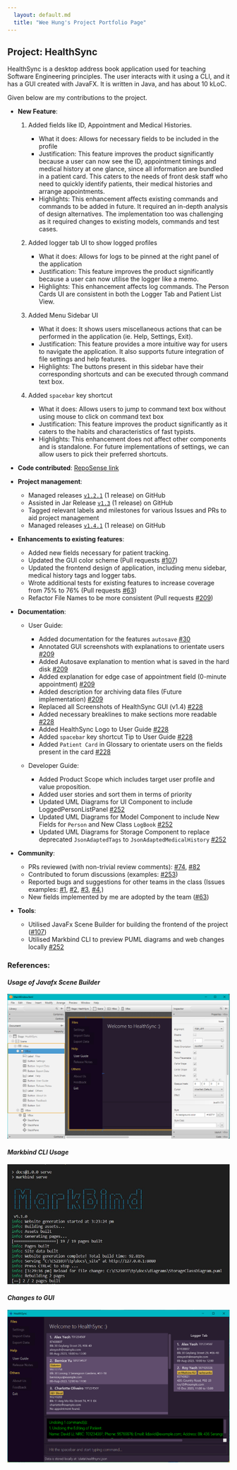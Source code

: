 ```yaml
---
  layout: default.md
  title: "Wee Hung's Project Portfolio Page"
---
```


## Project: HealthSync

HealthSync is a desktop address book application used for teaching Software Engineering principles. The user interacts with it using a CLI, and it has a GUI created with JavaFX. It is written in Java, and has about 10 kLoC.

Given below are my contributions to the project.

* **New Feature**:

  1. Added fields like ID, Appointment and Medical Histories.
        * What it does: Allows for necessary fields to be included in the profile
        * Justification: This feature improves the product significantly because a user can now see the ID, appointment timings and medical history at one glance, since all information are bundled in a patient card. This caters to the needs of front desk staff who need to quickly identify patients, their medical histories and arrange appointments.
        * Highlights: This enhancement affects existing commands and commands to be added in future. It required an in-depth analysis of design alternatives. The implementation too was challenging as it required changes to existing models, commands and test cases.

  2. Added logger tab UI to show logged profiles
      * What it does: Allows for logs to be pinned at the right panel of the application
      * Justification: This feature improves the product significantly because a user can now utilise the logger like a memo.
      * Highlights: This enhancement affects log commands. The Person Cards UI are consistent in both the Logger Tab and Patient List View.

  3. Added Menu Sidebar UI
      * What it does: It shows users miscellaneous actions that can be performed in the application (ie. Help, Settings, Exit).
      * Justification: This feature provides a more intuitive way for users to navigate the application. It also supports future integration of file settings and help features.
      * Highlights: The buttons present in this sidebar have their corresponding shortcuts and can be executed through command text box.

  4. Added `spacebar` key shortcut
      * What it does:  Allows users to jump to command text box without using mouse to click on command text box
      * Justification: This feature improves the product significantly as it caters to the habits and characteristics of fast typists.
      * Highlights: This enhancement does not affect other components and is standalone. For future implementations of settings, we can allow users to pick their preferred shortcuts.

* **Code contributed**: [RepoSense link](https://nus-cs2103-ay2324s1.github.io/tp-dashboard/?search=weeehung&sort=groupTitle&sortWithin=title&timeframe=commit&mergegroup=&groupSelect=groupByRepos&breakdown=true&checkedFileTypes=docs~functional-code~test-code&since=2023-09-22)

* **Project management**:
  * Managed releases [`v1.2.1`](https://github.com/AY2324S1-CS2103T-T14-3/tp/releases/tag/v1.2.1) (1 release) on GitHub
  * Assisted in Jar Release [`v1.3`](https://github.com/AY2324S1-CS2103T-T14-3/tp/releases/tag/v1.3) (1 release) on GitHub
  * Tagged relevant labels and milestones for various Issues and PRs to aid project management 
  * Managed releases [`v1.4.1`](https://github.com/AY2324S1-CS2103T-T14-3/tp/releases/tag/v1.4.1) (1 release) on GitHub


* **Enhancements to existing features**:
  * Added new fields necessary for patient tracking.
  * Updated the GUI color scheme (Pull requests [\#107](https://github.com/AY2324S1-CS2103T-T14-3/tp/pull/107))
  * Updated the frontend design of application, including menu sidebar, medical history tags and logger tabs.
  * Wrote additional tests for existing features to increase coverage from 75% to 76% (Pull requests [\#63](https://github.com/AY2324S1-CS2103T-T14-3/tp/pull/63))
  * Refactor File Names to be more consistent (Pull requests [\#209](https://github.com/AY2324S1-CS2103T-T14-3/tp/pull/209))

* **Documentation**:
  * User Guide:
    * Added documentation for the features `autosave` [\#30](https://github.com/AY2324S1-CS2103T-T14-3/tp/pull/30)
    * Annotated GUI screenshots with explanations to orientate users [\#209](https://github.com/AY2324S1-CS2103T-T14-3/tp/pull/209)
    * Added Autosave explanation to mention what is saved in the hard disk [\#209](https://github.com/AY2324S1-CS2103T-T14-3/tp/pull/209)
    * Added explanation for edge case of appointment field (0-minute appointment) [\#209](https://github.com/AY2324S1-CS2103T-T14-3/tp/pull/209)
    * Added description for archiving data files (Future implementation) [\#209](https://github.com/AY2324S1-CS2103T-T14-3/tp/pull/209)
    * Replaced all Screenshots of HealthSync GUI (v1.4) [\#228](https://github.com/AY2324S1-CS2103T-T14-3/tp/pull/228)
    * Added necessary breaklines to make sections more readable [\#228](https://github.com/AY2324S1-CS2103T-T14-3/tp/pull/228)
    * Added HealthSync Logo to User Guide [\#228](https://github.com/AY2324S1-CS2103T-T14-3/tp/pull/228)
    * Added `spacebar` key shortcut Tip to User Guide [\#228](https://github.com/AY2324S1-CS2103T-T14-3/tp/pull/228)
    * Added `Patient Card` in Glossary to orientate users on the fields present in the card [\#228](https://github.com/AY2324S1-CS2103T-T14-3/tp/pull/228)

  * Developer Guide:
    * Added Product Scope which includes target user profile and value proposition.
    * Added user stories and sort them in terms of priority
    * Updated UML Diagrams for UI Component to include LoggedPersonListPanel [\#252](https://github.com/AY2324S1-CS2103T-T14-3/tp/pull/252)
    * Updated UML Diagrams for Model Component to include New Fields for `Person` and New Class `LogBook` [\#252](https://github.com/AY2324S1-CS2103T-T14-3/tp/pull/252)
    * Updated UML Diagrams for Storage Component to replace deprecated `JsonAdaptedTags` to `JsonAdaptedMedicalHistory` [\#252](https://github.com/AY2324S1-CS2103T-T14-3/tp/pull/252)

* **Community**:
  * PRs reviewed (with non-trivial review comments): [\#74](https://github.com/AY2324S1-CS2103T-T14-3/tp/pull/74), [\#82](https://github.com/AY2324S1-CS2103T-T14-3/tp/pull/82)
  * Contributed to forum discussions (examples: [#253](https://github.com/nus-cs2103-AY2324S1/forum/issues/253))
  * Reported bugs and suggestions for other teams in the class (Issues examples: [#1](https://github.com/WeeeHung/ped/issues/1), [#2](https://github.com/WeeeHung/ped/issues/2), [#3](https://github.com/WeeeHung/ped/issues/3), [#4](https://github.com/WeeeHung/ped/issues/4),)
  * New fields implemented by me are adopted by the team ([#63](https://github.com/AY2324S1-CS2103T-T14-3/tp/pull/63))

* **Tools**:
  * Utilised JavaFx Scene Builder for building the frontend of the project ([\#107](https://github.com/AY2324S1-CS2103T-T14-3/tp/pull/107))
  * Utilised Markbind CLI to preview PUML diagrams and web changes locally [\#252](https://github.com/AY2324S1-CS2103T-T14-3/tp/pull/252)



### **References**:

#### _Usage of Javafx Scene Builder_
![Usage of JavaFx Scene Builder](../images/SceneBuilder.png)


#### _Markbind CLI Usage_
![Markbind CLI Usage](../images/MarkbindUsage.jpg)


#### _Changes to GUI_
![GUI Changes](../images/HealthSyncGUI_v1.4.png)


